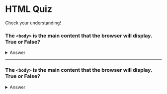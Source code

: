 # HTML Quiz

Check your understanding!


### The `<body>` is the main content that the browser will display. True or False?

<details>
  <summary>Answer</summary>
  True
  
</details>

<hr />

### The `<body>` is the main content that the browser will display. True or False?

<details>
  <summary>Answer</summary>
  True
  
</details>